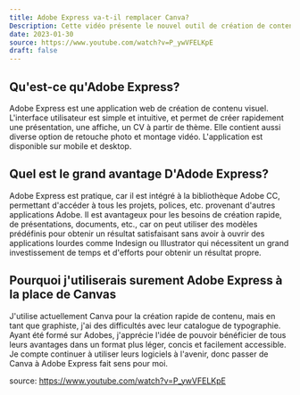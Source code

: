 ```yaml
---
title: Adobe Express va-t-il remplacer Canva?
Description: Cette vidéo présente le nouvel outil de création de contenu online d'Adobe.
date: 2023-01-30
source: https://www.youtube.com/watch?v=P_ywVFELKpE
draft: false
---
```


## Qu'est-ce qu'Adobe Express?
Adobe Express est une application web de création de contenu visuel. L'interface utilisateur est simple et intuitive, et permet de créer rapidement une présentation, une affiche, un CV à partir de thème. Elle contient aussi diverse option de retouche photo et montage vidéo. L'application est disponible sur mobile et desktop.

## Quel est le grand avantage D'Adode Express?
Adobe Express est pratique, car il est intégré à la bibliothèque Adobe CC, permettant d'accéder à tous les projets, polices, etc. provenant d'autres applications Adobe. Il est avantageux pour les besoins de création rapide, de présentations, documents, etc., car on peut utiliser des modèles prédéfinis pour obtenir un résultat satisfaisant sans avoir à ouvrir des applications lourdes comme Indesign ou Illustrator qui nécessitent un grand investissement de temps et d'efforts pour obtenir un résultat propre.

## Pourquoi j'utiliserais surement Adobe Express à la place de Canvas
J'utilise actuellement Canva pour la création rapide de contenu, mais en tant que graphiste, j'ai des difficultés avec leur catalogue de typographie. Ayant été formé sur Adobes, j'apprécie l'idée de pouvoir bénéficier de tous leurs avantages dans un format plus léger, concis et facilement accessible. Je compte continuer à utiliser leurs logiciels à l'avenir, donc passer de Canva à Adobe Express fait sens pour moi.


source: https://www.youtube.com/watch?v=P_ywVFELKpE